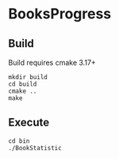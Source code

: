 # BooksProgress


## Build
 Build requires cmake 3.17+
```
mkdir build
cd build
cmake ..
make 
```

## Execute
```
cd bin
./BookStatistic
```
